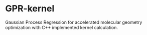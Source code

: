 # GPR-kernel
Gaussian Process Regression for accelerated molecular geometry optimization with C++ implemented kernel calculation.
